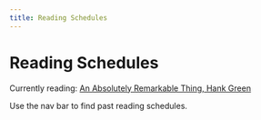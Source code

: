 ```yaml
---
title: Reading Schedules
---
```


# Reading Schedules

Currently reading: [An Absolutely Remarkable Thing, Hank Green](Schedules/Hank_Green_001.md)

Use the nav bar to find past reading schedules.
